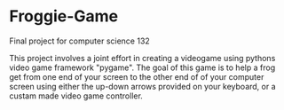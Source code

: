 # Froggie-Game
Final project for computer science 132

This project involves a joint effort in creating a videogame using pythons video game framework "pygame". The goal of this game is to help a frog get from one end of your screen to the other end of of your computer screen using either the up-down arrows provided on your keyboard, or a custam made video game controller.
